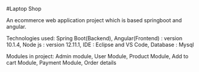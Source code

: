 #Laptop Shop

An ecommerce web application project which is based springboot and angular.

Technologies used: Spring Boot(Backend), Angular(Frontend) : version 10.1.4, Node js : version 12.11.1, IDE : Eclipse and VS Code, Database : Mysql 

Modules in project: Admin module, User Module, Product Module, Add to cart Module, Payment Module, Order details
